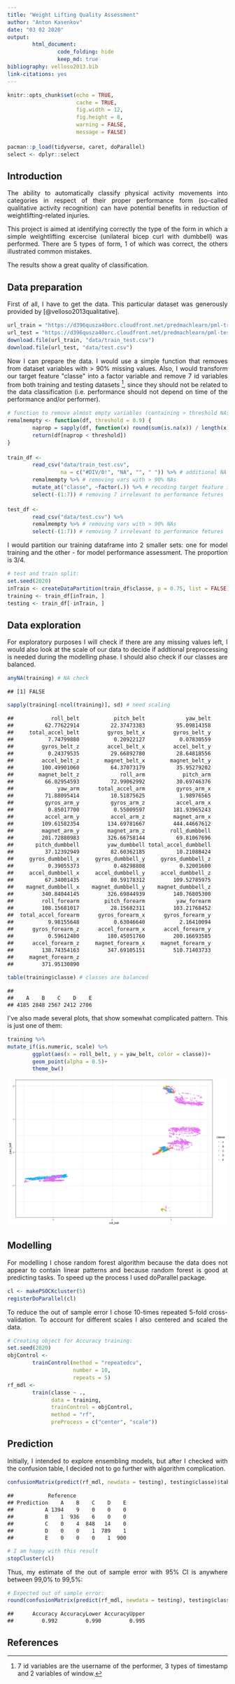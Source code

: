 ```yaml
---
title: "Weight Lifting Quality Assessment"
author: "Anton Kasenkov"
date: "03 02 2020"
output:
        html_document:
                code_folding: hide
                keep_md: true
bibliography: velloso2013.bib
link-citations: yes
---
```

<style>
body {
text-align: justify}
</style>


```r
knitr::opts_chunk$set(echo = TRUE,
                      cache = TRUE,
                      fig.width = 12,
                      fig.height = 8,
                      warning = FALSE,
                      message = FALSE)

pacman::p_load(tidyverse, caret, doParallel)
select <- dplyr::select
```

## Introduction
The ability to automatically classify physical activity movements into categories in respect of their proper performance form (so-called qualitative activity recognition) can have potential benefits in reduction of weightlifting-related injuries.

This project is aimed at identifying correctly the type of the form in which a simple weightlifting excercise (unilateral bicep curl with dumbbell) was performed. There are 5 types of form, 1 of which was correct, the others illustrated common mistakes.

The results show a great quality of classification.

## Data preparation
First of all, I have to get the data. This particular dataset was generously provided by [@velloso2013qualitative].

```r
url_train = "https://d396qusza40orc.cloudfront.net/predmachlearn/pml-training.csv"
url_test = "https://d396qusza40orc.cloudfront.net/predmachlearn/pml-testing.csv"
download.file(url_train, "data/train_test.csv")
download.file(url_test, "data/test.csv")
```

Now I can prepare the data. I would use a simple function that removes from dataset variables with > 90% missing values. Also, I would transform our target feature "classe" into a factor variable and remove 7 id variables from both training and testing datasets [^1], since they should not be related to the data classification (i.e. performance should not depend on time of the performance and/or performer).

```r
# function to remove almost empty variables (containing > threshold NAs):
remalmempty <- function(df, threshold = 0.9) {
        naprop = sapply(df, function(x) round(sum(is.na(x)) / length(x), 2))
        return(df[naprop < threshold])
}

train_df <-
        read_csv("data/train_test.csv",
                 na = c("#DIV/0!", "NA", "", " ")) %>% # additional NA values
        remalmempty %>% # removing vars with > 90% NAs
        mutate_at("classe", ~factor(.)) %>% # recoding target feature into factor
        select(-(1:7)) # removing 7 irrelevant to performance fetures

test_df <-
        read_csv("data/test.csv") %>%
        remalmempty %>% # removing vars with > 90% NAs
        select(-(1:7)) # removing 7 irrelevant to performance fetures
```

I would partition our training dataframe into 2 smaller sets: one for model training and the other - for model performance assessment. The proportion is 3/4.

```r
# test and train split:
set.seed(2020)
inTrain <- createDataPartition(train_df$classe, p = 0.75, list = FALSE)
training <- train_df[inTrain, ]
testing <- train_df[-inTrain, ]
```

## Data exploration
For exploratory purposes I will check if there are any missing values left, I would also look at the scale of our data to decide if addtional preprocessing is needed during the modelling phase. I should also check if our classes are balanced.

```r
anyNA(training) # NA check
```

```
## [1] FALSE
```

```r
sapply(training[-ncol(training)], sd) # need scaling
```

```
##            roll_belt           pitch_belt             yaw_belt 
##          62.77622914          22.37473383          95.09814358 
##     total_accel_belt         gyros_belt_x         gyros_belt_y 
##           7.74799880           0.20922127           0.07830559 
##         gyros_belt_z         accel_belt_x         accel_belt_y 
##           0.24379535          29.66892780          28.64818556 
##         accel_belt_z        magnet_belt_x        magnet_belt_y 
##         100.49901060          64.37073179          35.95279202 
##        magnet_belt_z             roll_arm            pitch_arm 
##          66.02954593          72.99062992          30.69746376 
##              yaw_arm      total_accel_arm          gyros_arm_x 
##          71.88095414          10.51875625           1.98976565 
##          gyros_arm_y          gyros_arm_z          accel_arm_x 
##           0.85017700           0.55009597         181.93965243 
##          accel_arm_y          accel_arm_z         magnet_arm_x 
##         109.61582354         134.69781667         444.44667612 
##         magnet_arm_y         magnet_arm_z        roll_dumbbell 
##         201.72880983         326.66758144          69.81067696 
##       pitch_dumbbell         yaw_dumbbell total_accel_dumbbell 
##          37.12392949          82.60362185          10.21088424 
##     gyros_dumbbell_x     gyros_dumbbell_y     gyros_dumbbell_z 
##           0.39055373           0.48298808           0.32001600 
##     accel_dumbbell_x     accel_dumbbell_y     accel_dumbbell_z 
##          67.34001435          80.59178312         109.52785975 
##    magnet_dumbbell_x    magnet_dumbbell_y    magnet_dumbbell_z 
##         340.84044145         326.69844939         140.76805300 
##         roll_forearm        pitch_forearm          yaw_forearm 
##         108.15681017          28.15682311         103.21768452 
##  total_accel_forearm      gyros_forearm_x      gyros_forearm_y 
##           9.98155648           0.63046640           2.16410094 
##      gyros_forearm_z      accel_forearm_x      accel_forearm_y 
##           0.59612480         180.45051760         200.16693585 
##      accel_forearm_z     magnet_forearm_x     magnet_forearm_y 
##         138.74354163         347.69105151         510.71403733 
##     magnet_forearm_z 
##         371.95130890
```

```r
table(training$classe) # classes are balanced
```

```
## 
##    A    B    C    D    E 
## 4185 2848 2567 2412 2706
```

I've also made several plots, that show somewhat complicated pattern. This is just one of them:

```r
training %>%
mutate_if(is.numeric, scale) %>% 
        ggplot(aes(x = roll_belt, y = yaw_belt, color = classe))+
        geom_point(alpha = 0.5)+
        theme_bw()
```

![](har_wle_kasenkov_files/figure-html/plot-1.png)<!-- -->

## Modelling
For modelling I chose random forest algorithm because the data does not appear to contain linear patterns and because random forest is good at predicting tasks. To speed up the process I used doParallel package.

```r
cl <- makePSOCKcluster(5)
registerDoParallel(cl)
```

To reduce the out of sample error I chose 10-times repeated 5-fold cross-validation. To account for different scales I also centered and scaled the data.

```r
# Creating object for Accuracy training:
set.seed(2020)
objControl <-
        trainControl(method = "repeatedcv",
                     number = 10,
                     repeats = 5)
rf_mdl <-
        train(classe ~ .,
              data = training,
              trainControl = objControl,
              method = "rf",
              preProcess = c("center", "scale"))
```

## Prediction

Initially, I intended to explore ensembling models, but after I checked with the confusion table, I decided not to go further with algorithm complication.

```r
confusionMatrix(predict(rf_mdl, newdata = testing), testing$classe)$table
```

```
##           Reference
## Prediction    A    B    C    D    E
##          A 1394    9    0    0    0
##          B    1  936    6    0    0
##          C    0    4  848   14    0
##          D    0    0    1  789    1
##          E    0    0    0    1  900
```

```r
# I am happy with this result
stopCluster(cl)
```

Thus, my estimate of the out of sample error with 95% CI is anywhere between 99,0% to 99,5%:

```r
# Expected out of sample error:
round(confusionMatrix(predict(rf_mdl, newdata = testing), testing$classe)$overal[c(1, 3, 4)], 3)
```

```
##      Accuracy AccuracyLower AccuracyUpper 
##         0.992         0.990         0.995
```

[^1]: 7 id variables are the username of the performer, 3 types of timestamp and 2 variables of window.

## References
